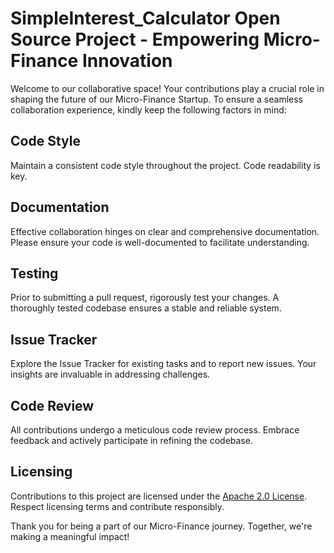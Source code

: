 # SimpleInterest_Calculator Open Source Project - Empowering Micro-Finance Innovation

Welcome to our collaborative space! Your contributions play a crucial role in shaping the future of our Micro-Finance Startup. To ensure a seamless collaboration experience, kindly keep the following factors in mind:

## Code Style
Maintain a consistent code style throughout the project. Code readability is key.

## Documentation
Effective collaboration hinges on clear and comprehensive documentation. Please ensure your code is well-documented to facilitate understanding.

## Testing
Prior to submitting a pull request, rigorously test your changes. A thoroughly tested codebase ensures a stable and reliable system.

## Issue Tracker
Explore the Issue Tracker for existing tasks and to report new issues. Your insights are invaluable in addressing challenges.

## Code Review
All contributions undergo a meticulous code review process. Embrace feedback and actively participate in refining the codebase.

## Licensing
Contributions to this project are licensed under the [Apache 2.0 License](LICENSE). Respect licensing terms and contribute responsibly.

Thank you for being a part of our Micro-Finance journey. Together, we're making a meaningful impact!
